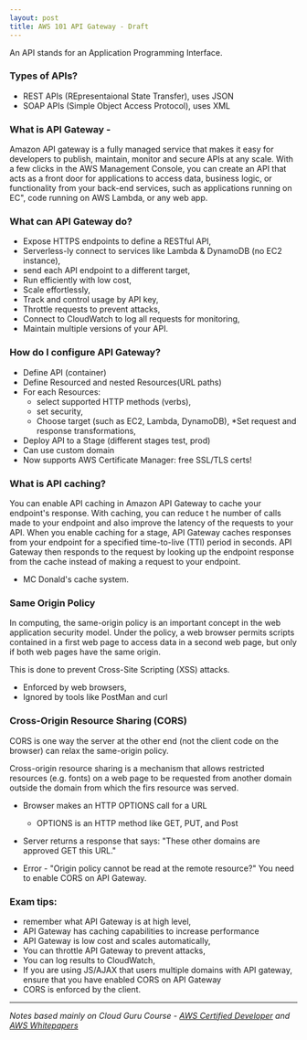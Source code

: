```yaml
---
layout: post
title: AWS 101 API Gateway - Draft
---
```


An API stands for an Application Programming Interface. 

### Types of APIs?

- REST APIs (REpresentaional State Transfer), uses JSON
- SOAP APIs (Simple Object Access Protocol), uses XML

### What is API Gateway -

Amazon API gateway is a fully managed service that makes it easy for developers to publish, maintain, monitor and secure APIs at any scale. With a few clicks in the AWS Management Console, you can create an API that acts as a front door for applications to access data, business logic, or functionality from your back-end services, such as applications running on EC", code running on AWS Lambda, or any web app. 

### What can API Gateway do?

- Expose HTTPS endpoints to define a RESTful API, 
- Serverless-ly connect to services like Lambda & DynamoDB (no EC2 instance),
- send each API endpoint to a different target, 
- Run efficiently with low cost, 
- Scale effortlessly, 
- Track and control usage by API key, 
- Throttle requests to prevent attacks,
- Connect to CloudWatch to log all requests for monitoring, 
- Maintain multiple versions of your API. 

### How do I configure API Gateway?

* Define API (container)
* Define Resourced and nested Resources(URL paths)
* For each Resources:
	* select supported HTTP methods (verbs),
	* set security, 
	* Choose target (such as EC2, Lambda, DynamoDB), 
	*Set request and response transformations, 
* Deploy API to a Stage (different stages test, prod)
* Can use custom domain 
* Now supports AWS Certificate Manager: free SSL/TLS certs!

### What is API caching? 

You can enable API caching in Amazon API Gateway to cache your endpoint's response. With caching, you can reduce t he number of calls made to your endpoint and also improve the latency of the requests to your API. When you  enable caching for a stage, API Gateway caches responses from your endpoint for a specified time-to-live (TTl) period in seconds. API Gateway then responds to the request by looking up the endpoint response from the cache instead of making a request to your endpoint. 
- MC Donald's cache system.

### Same Origin Policy

In computing, the same-origin policy is an important concept in the web application security model. Under the policy, a web browser permits scripts contained in a first web page to access data in a second web page, but only if both web pages have the same origin. 

This is done to prevent Cross-Site Scripting (XSS) attacks. 
* Enforced by web browsers,
* Ignored by tools like PostMan and curl

### Cross-Origin Resource Sharing (CORS)

CORS is one way the server at the other end (not the client code on the browser) can relax the same-origin policy. 

Cross-origin resource sharing is a mechanism that allows restricted resources (e.g. fonts) on a web page to be requested from another domain outside the domain from which the firs resource was served. 

* Browser makes an HTTP OPTIONS call for a URL
	* OPTIONS is an HTTP method like GET, PUT, and Post
* Server returns a response that says:
"These other domains are approved GET this URL."

* Error - "Origin policy cannot be read at the remote resource?"
You need to enable CORS on API Gateway.

### Exam tips:

- remember what API Gateway is at high level,
- API Gateway has caching capabilities to increase performance
- API Gateway is low cost and scales automatically, 
- You can throttle API Gateway to prevent attacks, 
- You can log results to CloudWatch,
- If you are using JS/AJAX that users multiple domains with API gateway, ensure that you have enabled CORS on API Gateway
- CORS is enforced by the client.

------------
*Notes based mainly on Cloud Guru Course - [AWS Certified Developer](https://acloud.guru/learn/aws-certified-developer-associate-june-2018) and [AWS Whitepapers](https://aws.amazon.com/whitepapers/)*

